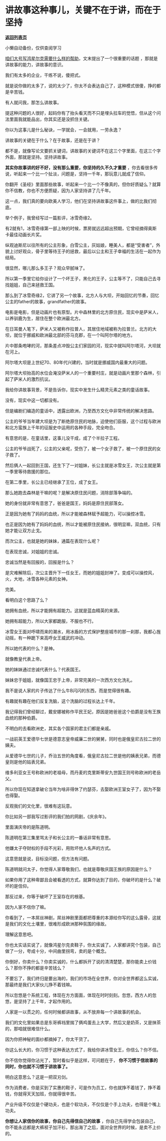 # 讲故事这种事儿，关键不在于讲，而在于坚持

[**返回列表页**](/gzh/记忆承载3)

小懒自动备份，仅供查阅学习

[咱们大号写鸿星尔克需要什么样的帮助](https://mp.weixin.qq.com/s?__biz=MzU0MjYwNDU2Mw==&mid=2247500173&idx=1&sn=171995d0f566ad1f644dd97c6b7c22da&chksm=fb1aadf1cc6d24e7364b78562a20ece6b62f6939bd2a2f988c1f2b01aea2439e1af2a927714f&token=1151715044&lang=zh_CN&scene=21#wechat_redirect)，文末提出了一个很重要的话题
，那就是讲故事的能力，讲故事的意识。  

  

我们有太多的企业，干练不说，傻把式。

  

就是说你做的太多了，说的太少了，你太不会表达自己了，这种模式很傻，挣的都是辛苦钱。

  

有人就问我，那怎么讲故事。  

  

提这种问题的人很好，起码你有了抬头看天而不只是埋头拉车的觉悟，但从这个问法里面我就能品出，你其实还是没抓住关键。

  

你以为这事儿是什么秘诀，一学就会，一会就用，一劳永逸？

  

讲故事的关键在于什么？在于故事，还是在于讲？

  

都不是，就像写论文要抓关键词，讲故事的关键词不在这三个字里面，在这三个字外面，那就是坚持。坚持讲故事。

  

 **其实你故事讲的好不好，没有那么重要，你坚持的久不久才重要** ，你去看很多传说，听起来一个比一个扯淡，问题是，坚持一千年，那玩意儿就成了信仰。

  

你翻开《圣经》里面那些故事，听起来一个比一个不像真的，但你好质疑么？就算你不信教，你也不方便质疑，因为人家坚持讲了几千年。

  

这一点，我们真的要向欧美人学习，他们在坚持讲故事这件事上，做的比我们彻底。  

  

举个例子，我曾经写过一篇影评，冰雪奇缘2。

  

有2就有1，冰雪奇缘第一部上映的时候，票房就远远超出预期，它曾经摘得奥斯卡最佳动画长片奖。

  

纵观迪斯尼以往所有的公主形象，白雪公主，灰姑娘，睡美人，都是“受害者”，外貌上讨好观众，骨子里等待王子的拯救，最后以公主和王子幸福的生活在一起作为结局。

  

很显然，哪儿那么多王子？观众早腻味了。

  

所以第一季里它给你设计了一个坏王子，黑化的王子，公主等不了，只能自己去寻找姐姐，自己来拯救王国。

  

那么到了冰雪奇缘2，它讲了另一个故事，北方人与大坝，开始回忆的节奏，回忆公主的father的故事，grandfather的故事。

  

电影是电影，但是动画片也有原型。片中森林里的北方原住民，现实中是萨米人，以养驯鹿为生，居住在整个欧洲最北方。

  

在日耳曼人笔下，萨米人又被称作拉普人，其居住地域被称为拉普兰。北方的大坝，就位于挪威和欧洲最北部的芬马克郡，在一个叫阿尔塔的地方。

  

片中那条咆哮的河，那条差点冲毁公主们家园的河，现实中就叫阿尔塔河，大坝就在河上。

  

阿尔塔大坝是上世纪70、80年代兴建的，当时就是挪威国内最重大的问题。

  

阿尔塔大坝抬高的水位会淹没萨米人的一个重要村庄，就是动画片里那个森林，引起了萨米人的激烈抗议。

  

我给你讲故事背景，不是告诉你，现实中发生什么精灵元素之类的童话故事。

  

没有，现实中这一切都没有。

  

但是编剧们编造的童话中，透露出欧洲，乃至西方文化中非常传统的解决思路。

  

公主的爷爷当年建大坝是为了断绝原住民的地脉，迫使他们臣服，这个过程与欧洲和北方蛮族上千年的征服史中运用的各种手段，完全吻合。

  

有意思的是，在童话里，这事儿没干成，成了个半拉子工程。

  

公主的爷爷战死了，公主的父亲呢，受伤了，被一个女子救了，被一个原住民的女子救了。

  

然后俩人一起回到王国，还生下了一对姐妹，长公主就是冰雪女王，次公主就是第一季里等待救援的那位。

  

在第二季里，长公主已经继承了王位，成了女王。

  

那么她跑去森林是干嘛的呢？是解决原住民问题，消除部落争端的。

  

她的身份就非常有意思了，爸爸是国王，妈妈是原住民部落女。

  

正是因为她有了妈妈的血统，所以才能被森林赋予超能力，可以操控冰雪。

  

也正是因为她有了妈妈的血统，所以才能被原住民接纳，很明显嘛，双血统，只有她才能让双方止戈。

  

而次公主，也就是她的妹妹，通篇在表现什么呢？

  

在表现忠诚，对姐姐的忠诚。

  

忠诚当然是有回报的，回报是什么？

  

是灾难解除后，次公主晋升下一任女王，而她的姐姐封神了。变成可以操控风，火，大地，冰雪各种元素的女神。

  

完美。

  

看明白这个思路了么？

  

她拥有血统，所以才能拥有超能力。这就是蓝血精英的来源。

  

她拥有超能力，所以大家都跪服，不服也不行。

  

冰雪女王面对呼啸而来的潮水，用冰盾的方式保护整座城市的那一刹那，我都心旌动摇，有一种跪下来高呼女王威武的冲动。

  

所以她代表的什么？是神。

  

就像教皇代表上帝。

  

她的妹妹通过忠诚代表什么？代表国王。

  

妹妹忠于姐姐，就像国王忠于上帝，非常完美的一次西方文化洗礼。

  

我不是说人家的片子传达了什么牛B闪闪的东西，而是觉得很有趣。

  

有趣就有趣在他们反复洗脑，这个洗脑的过程长达上千年。

  

我记得我们曾经聊过，戴安娜被称作平民王妃，原因是她爸爸这个伯爵是没有王族血统的那种伯爵。

  

不明白的去看欧洲史，其实各个国家的君主们都是亲戚。

  

一战前英王爱德华七世是德意志皇帝威廉二世的舅舅，同时也是俄皇尼古拉二世的姨夫。

  

从爱德华七世的儿子，乔治五世的角度看，俄皇尼古拉二世是他的姨表兄弟，而德皇则是他的姑表兄弟。

  

维多利亚女王号称欧洲的老祖母，而丹麦的克里斯蒂安九世国王则号称欧洲的老岳父。

  

所以你现在知道拿破仑当年为啥非得休了约瑟芬，去娶欧洲王室女子了，因为不娶也得娶。

  

反观我们的文化里，很难有这玩意。

  

你比如另一部我写过影评的我们拍的网剧，《庆余年》。

  

里面演庆帝的是陈道明。

  

陈道明在第三集里骂太子和长公主的一番话非常有意思。

  

他嫌太子夺财权的手段不光彩，用败坏他人名声的方式。

  

这意思就是说，目标没问题，但方法有问题。

  

陈道明就问太子，你觉得人家尊敬我们，也就是尊敬庆国王族的原因是什么？

  

如果你用了这种卑鄙且会被看透的方式，就算你达到了目的，你破坏的是什么？破坏的是信仰。

  

那反过来，你等于破坏了王室存在的根基。

  

因为人家不信你了嘛。

  

你看到了，一本屌丝神剧，屌丝神剧里面都把尊重的本源给你写的这么露骨，这就是我们的文化土壤里，很难形成欧洲那种氛围的缘故。

  

理解这意思吧。

  

你也太实话实说了，就像鸿星尔克卖鞋子，你太实诚了。人家都讲究个包装，自己做了一分，夸成十分，中间曲里拐弯，卖的是个概念。

  

你倒好，你卖什么？你卖实诚的，什么都拆开了说的清清楚楚，那你能卖上价钱么？那你不挣的都是辛苦钱么？

  

不要忘了，我们终归是要出海的，我们的市场在全世界，你对全世界都这么实诚，那最终是我们大家伙儿挣不着钱嘛。  

  

所以忽悠是个系统工程，体现在方方面面，体现在时时刻刻。忽悠，西方人的忽悠，是坚持了上千年，才起作用的。

  

人家是一以贯之的，任何时候都讲故事，从不放弃每一个讲故事的机会。

  

我们的文化里如果总是东哥裤裆里揣了俩鸡蛋去上大学，然后又是奶茶，又是抹茶的，那咱就很难信什么。

  

因为你把神秘的面纱都摘掉了，你太干货了。

  

你这么长大的，你习惯于这种表达方式了，我给你讲冰雪女王，你信么？你不信。  

  

你不信你觉得你沾光了，暂时看似乎是这样，可问题在于， **你不习惯于信故事的同时，你也就不习惯于讲故事了。**

  

明白这意思么？这是一把双刃剑。  

  

作为消费者，你是买到了实惠的鞋子，可是作为员工，你也就挣不着钱了，挣不着钱，你就得天天加班，你就得很辛苦。

  

产业升级不仅仅是个硬功夫，也是个软功夫，不仅仅是个手上功夫，也得是个嘴上功夫。

  

 **你想让人家信你的故事，你自己先得信自己的故事**
，你自己先得学会包装自己，你不能永远都是大裤衩子加汗衫，那出海了之后，面对全世界的时候，是卖不上价的。

